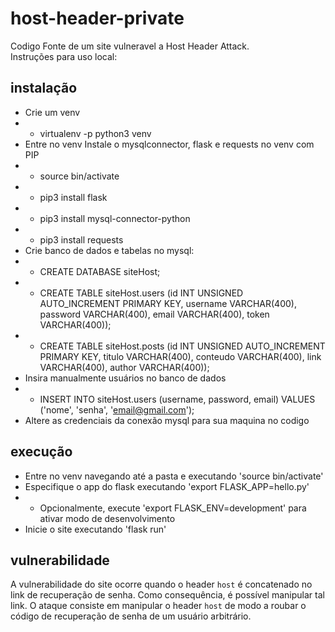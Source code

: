 # host-header-private
Codigo Fonte de um site vulneravel a Host Header Attack.  
Instruções para uso local:

## instalação
- Crie um venv
- - virtualenv -p python3 venv
- Entre no venv Instale o mysqlconnector, flask e requests no venv com PIP
- - source bin/activate
- - pip3 install flask
- - pip3 install mysql-connector-python
- - pip3 install requests
- Crie banco de dados e tabelas no mysql:
- - CREATE DATABASE siteHost;
- - CREATE TABLE siteHost.users (id INT UNSIGNED AUTO_INCREMENT PRIMARY KEY, username VARCHAR(400), password VARCHAR(400), email VARCHAR(400), token VARCHAR(400));
- - CREATE TABLE siteHost.posts (id INT UNSIGNED AUTO_INCREMENT PRIMARY KEY, titulo VARCHAR(400), conteudo VARCHAR(400), link VARCHAR(400), author VARCHAR(400));
- Insira manualmente usuários no banco de dados
- - INSERT INTO siteHost.users (username, password, email) VALUES ('nome', 'senha', 'email@gmail.com');
- Altere as credenciais da conexão mysql para sua maquina no codigo

## execução
- Entre no venv navegando até a pasta e executando  'source bin/activate'
- Especifique o app do flask executando 'export FLASK_APP=hello.py'
- - Opcionalmente, execute 'export FLASK_ENV=development' para ativar modo de desenvolvimento
- Inicie o site executando 'flask run'

## vulnerabilidade
A vulnerabilidade do site ocorre quando o header ```host``` é concatenado no link de recuperação de senha. Como consequência, é possível manipular tal link.
O ataque consiste em manipular o header ```host``` de modo a roubar o código de recuperação de senha de um usuário arbitrário.
